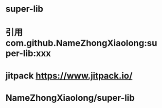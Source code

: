 # super-lib
# 引用 com.github.NameZhongXiaolong:super-lib:xxx
# jitpack https://www.jitpack.io/             
# NameZhongXiaolong/super-lib
